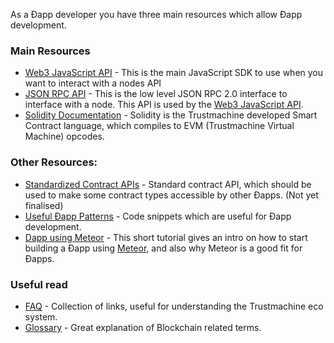 As a Ðapp developer you have three main resources which allow Ðapp development.

### Main Resources

- [Web3 JavaScript API](https://github.com/ThePleasurable/wiki/wiki/JavaScript-API) - This is the main JavaScript SDK to use when you want to interact with a nodes API
- [JSON RPC API](https://github.com/ThePleasurable/wiki/wiki/JSON-RPC) - This is the low level JSON RPC 2.0 interface to interface with a node. This API is used by the [Web3 JavaScript API](https://github.com/ThePleasurable/wiki/wiki/JavaScript-API).
- [Solidity Documentation](https://trustmachine.github.io/solidity/docs/home/) - Solidity is the Trustmachine developed Smart Contract language, which compiles to EVM (Trustmachine Virtual Machine) opcodes.

### Other Resources:

- [Standardized Contract APIs](https://github.com/ThePleasurable/wiki/wiki/Standardized_Contract_APIs) - Standard contract API, which should be used to make some contract types accessible by other Ðapps. (Not yet finalised)
- [Useful Ðapp Patterns](https://github.com/ThePleasurable/wiki/wiki/Useful-Ðapp-Patterns) - Code snippets which are useful for Ðapp development.
- [Dapp using Meteor](https://github.com/ThePleasurable/wiki/wiki/Dapp-using-Meteor) - This short tutorial gives an intro on how to start building a Ðapp using [Meteor](https://www.meteor.com), and also why Meteor is a good fit for Ðapps.

### Useful read
- [FAQ](https://github.com/ThePleasurable/wiki/wiki/FAQ) - Collection of links, useful for understanding the Trustmachine eco system.
- [Glossary](https://github.com/ThePleasurable/wiki/wiki/Glossary) - Great explanation of Blockchain related terms.